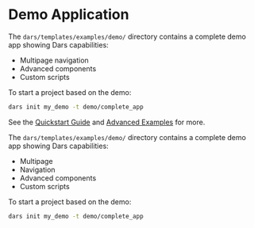 # Demo Application

The `dars/templates/examples/demo/` directory contains a complete demo app showing Dars capabilities:

- Multipage navigation
- Advanced components
- Custom scripts

To start a project based on the demo:
```bash
dars init my_demo -t demo/complete_app
```

See the [Quickstart Guide](getting_started.md) and [Advanced Examples](examples_advanced.md) for more.

The `dars/templates/examples/demo/` directory contains a complete demo app showing Dars capabilities:

- Multipage
- Navigation
- Advanced components
- Custom scripts

To start a project based on the demo:
```bash
dars init my_demo -t demo/complete_app
```
